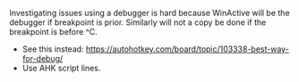 Investigating issues using a debugger is hard because WinActive will be the debugger if breakpoint is prior. Similarly will not a copy be done if the breakpoint is before ^C.
- See this instead: https://autohotkey.com/board/topic/103338-best-way-for-debug/
- Use AHK script lines.